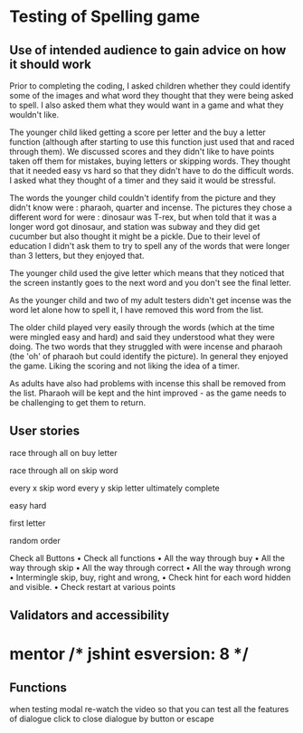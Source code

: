 # Testing of Spelling game

## Use of intended audience to gain advice on how it should work

Prior to completing the coding, I asked children whether they could identify some of the images and what word they thought that they were being asked to spell. I also asked them what they would want in a game and what they wouldn't like.

The younger child liked getting a score per letter and the buy a letter function (although after starting to use this function just used that and raced through them). We discussed scores and they didn't like to have points taken off them for mistakes, buying letters or skipping words. They thought that it needed easy vs hard so that they didn't have to do the difficult words. I asked what they thought of a timer and they said it would be stressful.

The words the younger child couldn't identify from the picture and they didn't know were : pharaoh, quarter and incense. The pictures they chose a different word for were : dinosaur was T-rex, but when told that it was a longer word got dinosaur, and station was subway and they did get cucumber but also thought it might be a pickle. Due to their level of education I didn't ask them to try to spell any of the words that were longer than 3 letters, but they enjoyed that.

The younger child used the give letter which means that they noticed that the screen instantly goes to the next word and you don't see the final letter.

As the younger child and two of my adult testers didn't get incense was the word let alone how to spell it, I have removed this word from the list.

The older child played very easily through the words (which at the time were mingled easy and hard) and said they understood what they were doing. The two words that they struggled with were incense and pharaoh (the 'oh' of pharaoh but could identify the picture). In general they enjoyed the game. Liking the scoring and not liking the idea of a timer.

As adults have also had problems with incense this shall be removed from the list. Pharaoh will be kept and the hint improved - as the game needs to be challenging to get them to return.

## User stories

race through all on buy letter

race through all on skip word

every x skip word every y skip letter ultimately complete

easy hard

first letter

random order

Check all Buttons
•	Check all functions
•	All the way through buy
•	All the way through skip
•	All the way through correct
•	All the way through wrong
•	Intermingle skip, buy, right and wrong,
•	Check hint for each word hidden and visible.
•	Check restart at various points

## Validators and accessibility

# mentor /* jshint esversion: 8 */

## Functions

when testing modal re-watch the video so that you can test all the features of dialogue
click to close dialogue by button or escape